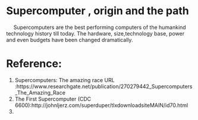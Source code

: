 
# Supercomputer , origin and the path


<p>&nbsp;&nbsp;&nbsp;&nbsp; Supercomputers are the best performing computers of the humankind technology history till today. 
The hardware, size,technology base, power and even budgets have been changed dramatically.


# Reference:

<ol>
<li>Supercomputers: The amazing race URL :https://www.researchgate.net/publication/270279442_Supercomputers_The_Amazing_Race
<li>The First Supercomputer (CDC 6600):http://johnljerz.com/superduper/tlxdownloadsiteMAIN/id70.html
<li>
<ol>

